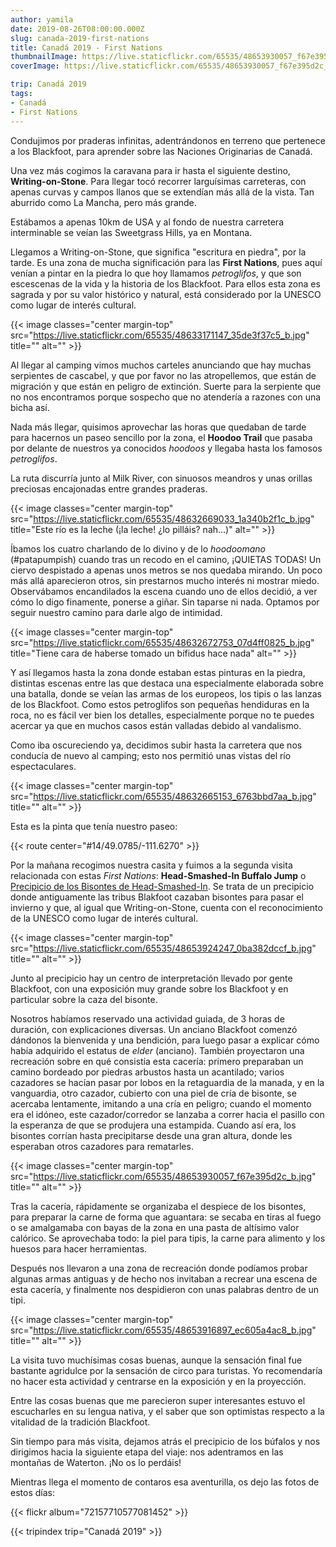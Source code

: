 ```yaml
---
author: yamila
date: 2019-08-26T08:00:00.000Z
slug: canada-2019-first-nations
title: Canadá 2019 - First Nations
thumbnailImage: https://live.staticflickr.com/65535/48653930057_f67e395d2c_z.jpg
coverImage: https://live.staticflickr.com/65535/48653930057_f67e395d2c_b.jpg

trip: Canadá 2019
tags:
- Canadá
- First Nations
---
```


Condujimos por praderas infinitas, adentrándonos en terreno que pertenece a los Blackfoot, para aprender sobre las Naciones Originarias de Canadá.

<!--more-->

Una vez más cogimos la caravana para ir hasta el siguiente destino, **Writing-on-Stone**. Para llegar tocó recorrer larguísimas carreteras, con apenas curvas y campos llanos que se extendían más allá de la vista. Tan aburrido como La Mancha, pero más grande.

Estábamos a apenas 10km de USA y al fondo de nuestra carretera interminable se veían las Sweetgrass Hills, ya en Montana.

Llegamos a Writing-on-Stone, que significa "escritura en piedra", por la tarde. Es una zona de mucha significación para las **First Nations**, pues aquí venían a pintar en la piedra lo que hoy llamamos *petroglifos*, y que son escescenas de la vida y la historia de los Blackfoot. Para ellos esta zona es sagrada y por su valor histórico y natural, está considerado por la UNESCO como lugar de interés cultural.

{{< image classes="center margin-top" src="https://live.staticflickr.com/65535/48633171147_35de3f37c5_b.jpg" title="" alt="" >}}

Al llegar al camping vimos muchos carteles anunciando que hay muchas serpientes de cascabel, y que por favor no las atropellemos, que están de migración y que están en peligro de extinción. Suerte para la serpiente que no nos encontramos porque sospecho que no atendería a razones con una bicha así.

Nada más llegar, quisimos aprovechar las horas que quedaban de tarde para hacernos un paseo sencillo por la zona, el **Hoodoo Trail** que pasaba por delante de nuestros ya conocidos *hoodoos* y llegaba hasta los famosos *petroglifos*.

La ruta discurría junto al Milk River, con sinuosos meandros y unas orillas preciosas encajonadas entre grandes praderas.

{{< image classes="center margin-top" src="https://live.staticflickr.com/65535/48632669033_1a340b2f1c_b.jpg" title="Este río es la leche (¡la leche! ¿lo pilláis? nah...)" alt="" >}}

Íbamos los cuatro charlando de lo divino y de lo *hoodoomano* (#patapumpish) cuando tras un recodo en el camino, ¡QUIETAS TODAS! Un ciervo despistado a apenas unos metros se nos quedaba mirando. Un poco más allá aparecieron otros, sin prestarnos mucho interés ni mostrar miedo. Observábamos encandilados la escena cuando uno de ellos decidió, a ver cómo lo digo finamente, ponerse a giñar. Sin taparse ni nada. Optamos por seguir nuestro camino para darle algo de intimidad.

{{< image classes="center margin-top" src="https://live.staticflickr.com/65535/48632672753_07d4ff0825_b.jpg" title="Tiene cara de haberse tomado un bífidus hace nada" alt="" >}}

Y así llegamos hasta la zona donde estaban estas pinturas en la piedra, distintas escenas entre las que destaca una especialmente elaborada sobre una batalla, donde se veían las armas de los europeos, los tipis o las lanzas de los Blackfoot. Como estos petroglifos son pequeñas hendiduras en la roca, no es fácil ver bien los detalles, especialmente porque no te puedes acercar ya que en muchos casos están valladas debido al vandalismo.

Como iba oscureciendo ya, decidimos subir hasta la carretera que nos conducía de nuevo al camping; esto nos permitió unas vistas del río espectaculares.

{{< image classes="center margin-top" src="https://live.staticflickr.com/65535/48632665153_6763bbd7aa_b.jpg" title="" alt="" >}}

Esta es la pinta que tenía nuestro paseo:

{{< route center="#14/49.0785/-111.6270" >}}

Por la mañana recogimos nuestra casita y fuimos a la segunda visita relacionada con estas *First Nations*: **Head-Smashed-In Buffalo Jump** o <a href="https://es.m.wikipedia.org/wiki/Precipicio_de_los_Bisontes_de_Head-Smashed-In" target="_blank">Precipicio de los Bisontes de Head-Smashed-In</a>. Se trata de un precipicio donde antiguamente las tribus Blakfoot cazaban bisontes para pasar el invierno y que, al igual que Writing-on-Stone, cuenta con el reconocimiento de la UNESCO como lugar de interés cultural.

{{< image classes="center margin-top" src="https://live.staticflickr.com/65535/48653924247_0ba382dccf_b.jpg" title="" alt="" >}}

Junto al precipicio hay un centro de interpretación llevado por gente Blackfoot, con una exposición muy grande sobre los Blackfoot y en particular sobre la caza del bisonte.

Nosotros habíamos reservado una actividad guiada, de 3 horas de duración, con explicaciones diversas. Un anciano Blackfoot comenzó dándonos la bienvenida y una bendición, para luego pasar a explicar cómo había adquirido el estatus de *elder* (anciano). También proyectaron una recreación sobre en qué consistía esta cacería: primero preparaban un camino bordeado por piedras arbustos hasta un acantilado; varios cazadores se hacían pasar por lobos en la retaguardia de la manada, y en la vanguardia, otro cazador, cubierto con una piel de cría de bisonte, se acercaba lentamente, imitando a una cría en peligro; cuando el momento era el idóneo, este cazador/corredor se lanzaba a correr hacia el pasillo con la esperanza de que se produjera una estampida. Cuando así era, los bisontes corrían hasta precipitarse desde una gran altura, donde les esperaban otros cazadores para rematarles.

{{< image classes="center margin-top" src="https://live.staticflickr.com/65535/48653930057_f67e395d2c_b.jpg" title="" alt="" >}}

Tras la cacería, rápidamente se organizaba el despiece de los bisontes, para preparar la carne de forma que aguantara: se secaba en tiras al fuego o se amalgamaba con bayas de la zona en una pasta de altísimo valor calórico. Se aprovechaba todo: la piel para tipis, la carne para alimento y los huesos para hacer herramientas.

Después nos llevaron a una zona de recreación donde podíamos probar algunas armas antiguas y de hecho nos invitaban a recrear una escena de esta cacería, y finalmente nos despidieron con unas palabras dentro de un tipi.

{{< image classes="center margin-top" src="https://live.staticflickr.com/65535/48653916897_ec605a4ac8_b.jpg" title="" alt="" >}}

La visita tuvo muchísimas cosas buenas, aunque la sensación final fue bastante agridulce por la sensación de circo para turistas. Yo recomendaría no hacer esta actividad y centrarse en la exposición y en la proyección.

Entre las cosas buenas que me parecieron super interesantes estuvo el escucharles en su lengua nativa, y el saber que son optimistas respecto a la vitalidad de la tradición Blackfoot.

Sin tiempo para más visita, dejamos atrás el precipicio de los búfalos y nos dirigimos hacia la siguiente etapa del viaje: nos adentramos en las montañas de Waterton. ¡No os lo perdáis!

Mientras llega el momento de contaros esa aventurilla, os dejo las fotos de estos días:

{{< flickr album="72157710577081452" >}}

{{< tripindex trip="Canadá 2019" >}}
